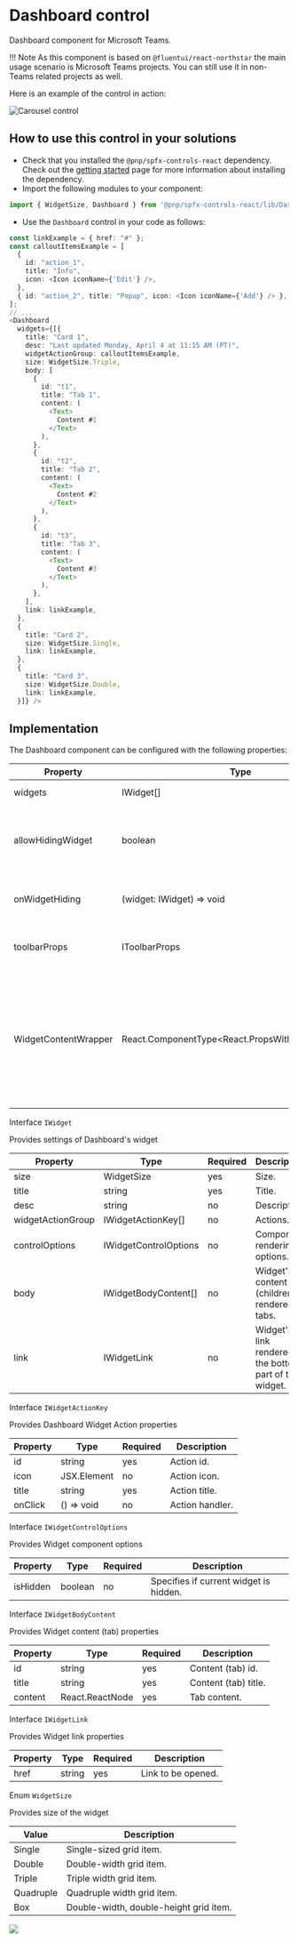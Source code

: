 # Dashboard control

Dashboard component for Microsoft Teams.

!!! Note
    As this component is based on `@fluentui/react-northstar` the main usage scenario is Microsoft Teams projects. You can still use it in non-Teams related projects as well.

Here is an example of the control in action:

![Carousel control](../assets/dashboard.png)

## How to use this control in your solutions

- Check that you installed the `@pnp/spfx-controls-react` dependency. Check out the [getting started](../../#getting-started) page for more information about installing the dependency.
- Import the following modules to your component:

```TypeScript
import { WidgetSize, Dashboard } from '@pnp/spfx-controls-react/lib/Dashboard';
```

- Use the `Dashboard` control in your code as follows:

```TypeScript
const linkExample = { href: "#" };
const calloutItemsExample = [
  {
    id: "action_1",
    title: "Info",
    icon: <Icon iconName={'Edit'} />,
  },
  { id: "action_2", title: "Popup", icon: <Icon iconName={'Add'} /> },
];
// ...
<Dashboard
  widgets={[{
    title: "Card 1",
    desc: "Last updated Monday, April 4 at 11:15 AM (PT)",
    widgetActionGroup: calloutItemsExample,
    size: WidgetSize.Triple,
    body: [
      {
        id: "t1",
        title: "Tab 1",
        content: (
          <Text>
            Content #1
          </Text>
        ),
      },
      {
        id: "t2",
        title: "Tab 2",
        content: (
          <Text>
            Content #2
          </Text>
        ),
      },
      {
        id: "t3",
        title: "Tab 3",
        content: (
          <Text>
            Content #3
          </Text>
        ),
      },
    ],
    link: linkExample,
  },
  {
    title: "Card 2",
    size: WidgetSize.Single,
    link: linkExample,
  },
  {
    title: "Card 3",
    size: WidgetSize.Double,
    link: linkExample,
  }]} />
```

## Implementation

The Dashboard component can be configured with the following properties:

| Property | Type | Required | Description |
| ---- | ---- | ---- | ---- |
| widgets | IWidget[] | yes | Widgets collection. |
| allowHidingWidget | boolean | no | Specifies if widgets can be hidden from the dashboard. |
| onWidgetHiding | (widget: IWidget) => void | no | Handler of widget hiding event. |
| toolbarProps | IToolbarProps | no | Dashboard toolbar props. See [Toolbar](./Toolbar). |
| WidgetContentWrapper | React.ComponentType\<React.PropsWithChildren\<any>> | no | Optional component which wraps every Widget component. Useful for a custom error handling or styling. | 

Interface `IWidget`

Provides settings of Dashboard's widget

| Property | Type | Required | Description |
| ---- | ---- | ---- | ---- |
| size | WidgetSize | yes | Size. |
| title | string | yes | Title. |
| desc | string | no | Description. |
| widgetActionGroup | IWidgetActionKey[] | no | Actions. |
| controlOptions | IWidgetControlOptions | no | Component rendering options. |
| body | IWidgetBodyContent[] | no | Widget's content (children) rendered as tabs. |
| link | IWidgetLink | no | Widget's link rendered at the bottom part of the widget. |

Interface `IWidgetActionKey`

Provides Dashboard Widget Action properties

| Property | Type | Required | Description |
| ---- | ---- | ---- | ---- |
| id | string | yes | Action id. |
| icon | JSX.Element | no | Action icon. |
| title | string | yes | Action title. |
| onClick | () => void | no | Action handler. |

Interface `IWidgetControlOptions`

Provides Widget component options

| Property | Type | Required | Description |
| ---- | ---- | ---- | ---- |
| isHidden | boolean | no | Specifies if current widget is hidden. |

Interface `IWidgetBodyContent`

Provides Widget content (tab) properties

| Property | Type | Required | Description |
| ---- | ---- | ---- | ---- |
| id | string | yes | Content (tab) id. |
| title | string | yes | Content (tab) title. |
| content | React.ReactNode | yes | Tab content. |

Interface `IWidgetLink`

Provides Widget link properties

| Property | Type | Required | Description |
| ---- | ---- | ---- | ---- |
| href | string | yes | Link to be opened. |

Enum `WidgetSize`

Provides size of the widget

| Value | Description |
| ---- | ---- |
| Single | Single-sized grid item. |
| Double | Double-width grid item. |
| Triple | Triple width grid item. |
| Quadruple | Quadruple width grid item. |
| Box | Double-width, double-height grid item. |

![](https://telemetry.sharepointpnp.com/sp-dev-fx-controls-react/wiki/controls/Dashboard)
